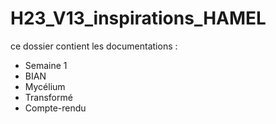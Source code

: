 # H23_V13_inspirations_HAMEL


ce dossier contient les documentations :
 * Semaine 1
 * BIAN 
 * Mycélium
 * Transformé
 * Compte-rendu
